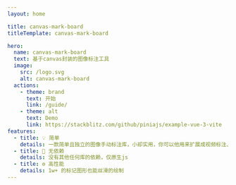 ```yaml
---
layout: home

title: canvas-mark-board
titleTemplate: canvas-mark-board

hero:
  name: canvas-mark-board
  text: 基于canvas封装的图像标注工具
  image:
    src: /logo.svg
    alt: canvas-mark-board
  actions:
    - theme: brand
      text: 开始
      link: /guide/
    - theme: alt
      text: Demo
      link: https://stackblitz.com/github/piniajs/example-vue-3-vite
features:
  - title: 💡 简单
    details: 一款简单且独立的图像手动标注库，小却实用，你可以他用来扩展成视频标注、音频标注
  - title: 🔑 无依赖
    details: 没有其他任何库的依赖，仅原生js
  - title: ⚙️ 高性能
    details: 1w+ 的标记图形也能丝滑的绘制
---
```


